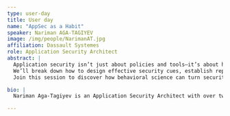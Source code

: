 ```yaml
---
type: user-day
title: User day
name: "AppSec as a Habit"
speaker: Nariman AGA-TAGIYEV
image: /img/people/NarimanAT.jpg
affiliation: Dassault Systemes
role: Application Security Architect
abstract: |
  Application security isn’t just about policies and tools—it’s about habits. How can we ensure that security activities like threat modeling, secure code reviews, and vulnerability management become second nature for development teams? In this talk, we’ll explore how Charles Duhigg’s Habit Loop can be applied to embed security into daily workflows.
  We’ll break down how to design effective security cues, establish repeatable security routines, and reinforce habits with meaningful rewards. Using real-world examples, attendees will learn practical strategies to integrate security seamlessly into software development—without adding friction or overwhelming teams.
  Join this session to discover how behavioral science can turn security best practices into lasting habits!

bio: |
  Nariman Aga-Tagiyev is an Application Security Architect with over two decades of experience in software development. Over the course of his career, Nariman has worn multiple hats, serving as a full stack web application developer, backend developer, DevOps engineer, and cloud developer. However, since 2016, his focus has been exclusively dedicated to the realm of Application Security and advancing Software Security Development Life Cycle (SSDLC) maturity. Since 2024, he is a member of the OWASP SAMM project core team.

---
```

